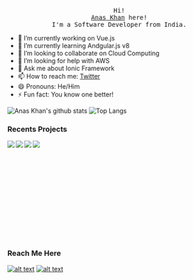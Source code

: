 <p align="center">
  <br>
  <samp>Hi! <br> <a href="https://www.linkedin.com/in/thekhananas/">Anas Khan</a> here!<br> I'm a Software Developer from India.<br></samp>
</p>

- 🔭 I’m currently working on Vue.js 
- 🌱 I’m currently learning Andgular.js v8
- 👯 I’m looking to collaborate on Cloud Computing
- 🤔 I’m looking for help with AWS
- 💬 Ask me about Ionic Framework
- 📫 How to reach me: [Twitter](https://twitter.com/theanaskhan)
- 😄 Pronouns: He/Him
- ⚡ Fun fact: You know one better!

![Anas Khan's github stats](https://github-readme-stats.vercel.app/api?username=chilloutwithanas)
![Top Langs](https://github-readme-stats.vercel.app/api/top-langs/?username=chilloutwithanas&layout=compact&hide=css)

### Recents Projects
<a href="https://github.com/chilloutwithanas/React-Android-Application">
  <img align="left" src="https://github-readme-stats.vercel.app/api/pin/?username=chilloutwithanas&repo=React-Android-Application" />
</a>
<a href="https://github.com/chilloutwithanas/Computer-Vision">
  <img align="left" src="https://github-readme-stats.vercel.app/api/pin/?username=chilloutwithanas&repo=Computer-Vision" />
</a>
<a href="https://github.com/chilloutwithanas/TMDb-Worldwide-BoxOffice-DataAnalysis">
  <img align="left" src="https://github-readme-stats.vercel.app/api/pin/?username=chilloutwithanas&repo=TMDb-Worldwide-BoxOffice-DataAnalysis" />
</a>
<a href="https://github.com/chilloutwithanas/AnasKhan-CrystalOscillatorDesign">
  <img align="left" src="https://github-readme-stats.vercel.app/api/pin/?username=chilloutwithanas&repo=AnasKhan-CrystalOscillatorDesign" />
</a>
<br>
<br>
<br>
<br>
<br>
<br>
<br>
<br>
<br>
<br>
<br>
<br>
<br>
<h3 align="left">Reach Me Here</h3>

[![alt text][1.1]][1]
[![alt text][2.1]][2]

[1.1]: http://i.imgur.com/tXSoThF.png (@thekhananas)
[2.1]: http://i.imgur.com/0o48UoR.png (@chilloutwithanas)

[1]: https://twitter.com/theanaskhan 
[2]: http://www.github.com/chilloutwithanas
